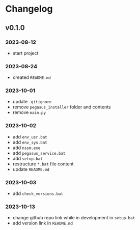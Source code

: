 # Changelog

## v0.1.0

### 2023-08-12

- start project

### 2023-08-24

- created `README.md`

### 2023-10-01

- update `.gitignore`
- remove `pegasus_installer` folder and contents
- remove `main.py`

### 2023-10-02

- add `env_usr.bat`
- add `env_sys.bat`
- add `nssm.exe`
- add `pegasus_service.bat`
- add `setup.bat`
- restructure `*.bat` file content
- update `README.md`

### 2023-10-03

- add `check_versions.bat`

### 2023-10-13

- change github repo link while in development in `setup.bat`
- add version link in `README.md`
